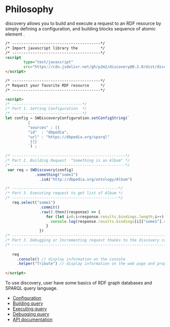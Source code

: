 # Philosophy

discovery allows you to build and execute a request to an RDF resource by simply defining 
a configuration, and building blocks sequence of atomic element .

```html 
/* ---------------------------------------*/
/* Import javascript library the          */
/* ---------------------------------------*/
<script 
        type="text/javascript" 
        src="https://cdn.jsdelivr.net/gh/p2m2/discovery@0.2.0/dist/discovery-web.min.js"> 
</script>

/* ---------------------------------------*/
/* Request your favorite RDF resource     */
/* ---------------------------------------*/

<script>
/* -------------------------------*/
/* Part 1. Setting Configuration  */
/* -------------------------------*/
let config = SWDiscoveryConfiguration.setConfigString(`
          {
          "sources" : [{
          "id"  : "dbpedia",
          "url" : "https://dbpedia.org/sparql"
           }]}
          `) ;
          
/* --------------------------------------------------*/
/* Part 2. Building Request  "Something is an Album" */
/* --------------------------------------------------*/
 var req = SWDiscovery(config)
             .something("some1")
               .isA("http://dbpedia.org/ontology/Album")

/* -----------------------------------------------*/
/* Part 3. Executing request to get list of Album */
/* -----------------------------------------------*/
   req.select("some1")
               .commit()
               .raw().then((response) => {
                  for (let i=0;i<response.results.bindings.length;i++) {
                    console.log(response.results.bindings[i]["some1"].value);
                  }
               })
/* ------------------------------------------------------------------------------------*/
/* Part 3. Debugging or Incrementing request thanks to the discovery console proposals */
/* ------------------------------------------------------------------------------------*/
   
   req
     .console() // display information on the console
     .helper("Tribute") // display information on the web page and propose new building block.
               
</script>
```

To use discovery, user have some basics of RDF graph databases and SPARQL query language.

- [Configuration](user_docs_configuration.md)
- [Building query](user_docs_building_block.md)
- [Executing query](user_docs_transaction.md)
- [Debugging query](user_docs_debug.md)
- [API documentation](./api/index.html)

